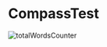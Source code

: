 # CompassTest
![totalWordsCounter](https://github.com/TomiCanos/CompassTest/assets/36737590/3a03150a-cd43-461c-956c-2d237caf6b90)
